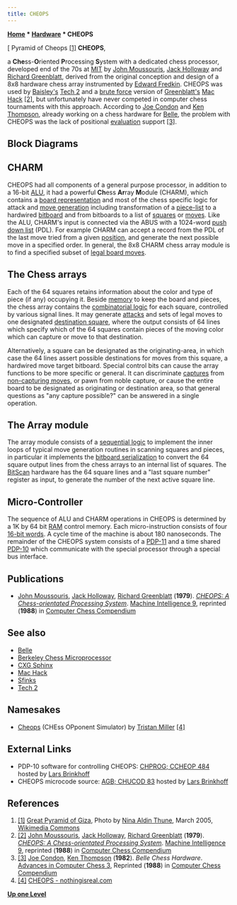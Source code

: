 ```yaml
---
title: CHEOPS
---
```

**[Home](Home "Home") * [Hardware](Hardware "Hardware") * CHEOPS**

\[ Pyramid of Cheops <a id="cite-note-1" href="#cite-ref-1">[1]</a>
**CHEOPS**,

a **Che**ss-**O**riented **P**rocessing **S**ystem with a dedicated chess processor, developed end of the 70s at [MIT](Massachusetts_Institute_of_Technology "Massachusetts Institute of Technology") by [John Moussouris](John_Moussouris "John Moussouris"), [Jack Holloway](Jack_Holloway "Jack Holloway") and [Richard Greenblatt](Richard_Greenblatt "Richard Greenblatt"), derived from the original conception and design of a 8x8 hardware chess array instrumented by [Edward Fredkin](Edward_Fredkin "Edward Fredkin"). CHEOPS was used by [Baisley's](Alan_Baisley "Alan Baisley") [Tech 2](Tech#Tech2 "Tech") and a [brute force](Brute-Force "Brute-Force") version of [Greenblatt's](Richard_Greenblatt "Richard Greenblatt") [Mac Hack](Mac_Hack "Mac Hack") <a id="cite-note-2" href="#cite-ref-2">[2]</a>, but unfortunately have never competed in computer chess tournaments with this approach. According to [Joe Condon](Joe_Condon "Joe Condon") and [Ken Thompson](Ken_Thompson "Ken Thompson"), already working on a chess hardware for [Belle](Belle "Belle"), the problem with CHEOPS was the lack of positional [evaluation](Evaluation "Evaluation") support <a id="cite-note-3" href="#cite-ref-3">[3]</a>.

## Block Diagrams

[](File:Cheops.png "CHEOPS block diagram")
[](File:Charm1.png "CHARM block diagram")

## CHARM

CHEOPS had all components of a general purpose processor, in addition to a 16-bit [ALU](Combinatorial_Logic#ALU "Combinatorial Logic"), it had a powerful **Ch**ess **Ar**ray **M**odule (CHARM), which contains a [board representation](Board_Representation "Board Representation") and most of the chess specific logic for attack and [move generation](Move_Generation "Move Generation") including transformation of a [piece-list](Piece-Lists "Piece-Lists") to a hardwired [bitboard](Bitboards "Bitboards") and from bitboards to a list of [squares](Squares "Squares") or [moves](Move_List "Move List"). Like the ALU, CHARM's input is connected via the ABUS with a 1024-word [push down list](Stack "Stack") (PDL). For example CHARM can accept a record from the PDL of the last move tried from a given [position](Chess_Position "Chess Position"), and generate the next possible move in a specified order. In general, the 8x8 CHARM chess array module is to find a specified subset of [legal board moves](Legal_Move "Legal Move").

## The Chess arrays

Each of the 64 squares retains information about the color and type of piece (if any) occupying it. Beside [memory](Memory "Memory") to keep the board and pieces, the chess array contains the [combinatorial logic](Combinatorial_Logic "Combinatorial Logic") for each square, controlled by various signal lines. It may generate [attacks](Square_Attacked_By "Square Attacked By") and sets of legal moves to one designated [destination square](Target_Square "Target Square"), where the output consists of 64 lines which specify which of the 64 squares contain pieces of the moving color which can capture or move to that destination.

Alternatively, a square can be designated as the originating-area, in which case the 64 lines assert possible destinations for moves from this square, a hardwired move target bitboard. Special control bits can cause the array functions to be more specific or general. It can discriminate [captures](Captures "Captures") from [non-capturing moves](Quiet_Moves "Quiet Moves"), or pawn from noble capture, or cause the entire board to be designated as originating or destination area, so that general questions as "any capture possible?" can be answered in a single operation.

## The Array module

The array module consists of a [sequential logic](Sequential_Logic "Sequential Logic") to implement the inner loops of typical move generation routines in scanning squares and pieces, in particular it implements the [bitboard serialization](Bitboard_Serialization "Bitboard Serialization") to convert the 64 square output lines from the chess arrays to an internal list of squares. The [BitScan](BitScan "BitScan") hardware has the 64 square lines and a "last square number" register as input, to generate the number of the next active square line.

## Micro-Controller

The sequence of ALU and CHARM operations in CHEOPS is determined by a 1K by 64 bit [RAM](Memory#RAM "Memory") control memory. Each micro-instruction consists of four [16-bit words](Word "Word"). A cycle time of the machine is about 180 nanoseconds. The remainder of the CHEOPS system consists of a [PDP-11](PDP-11 "PDP-11") and a time shared [PDP-10](PDP-10 "PDP-10") which communicate with the special processor through a special bus interface.

## Publications

- [John Moussouris](John_Moussouris "John Moussouris"), [Jack Holloway](Jack_Holloway "Jack Holloway"), [Richard Greenblatt](Richard_Greenblatt "Richard Greenblatt") (**1979**). *[CHEOPS: A Chess-orientated Processing System](http://portal.acm.org/citation.cfm?id=61701.67028)*. [Machine Intelligence 9](http://www.doc.ic.ac.uk/%7Eshm/MI/mi9.html), reprinted (**1988**) in [Computer Chess Compendium](Computer_Chess_Compendium "Computer Chess Compendium")

## See also

- [Belle](Belle "Belle")
- [Berkeley Chess Microprocessor](Berkeley_Chess_Microprocessor "Berkeley Chess Microprocessor")
- [CXG Sphinx](CXG_Sphinx "CXG Sphinx")
- [Mac Hack](Mac_Hack "Mac Hack")
- [Sfinks](Sfinks "Sfinks")
- [Tech 2](Tech#Tech2 "Tech")

## Namesakes

- [Cheops](</Cheops_(Miller)> "Cheops (Miller)") (CHEss OPponent Simulator) by [Tristan Miller](index.php?title=Tristan_Miller&action=edit&redlink=1 "Tristan Miller (page does not exist)") <a id="cite-note-4" href="#cite-ref-4">[4]</a>

## External Links

- PDP-10 software for controlling CHEOPS: [CHPROG; CCHEOP 484](https://github.com/PDP-10/its/blob/master/src/chprog/ccheop.484) hosted by [Lars Brinkhoff](User:Larsbrinkhoff "User:Larsbrinkhoff")
- CHEOPS microcode source: [AGB; CHUCOD 83](https://github.com/PDP-10/its-vault/blob/master/files/agb/chucod.83) hosted by [Lars Brinkhoff](User:Larsbrinkhoff "User:Larsbrinkhoff")

## References

1. <a id="cite-ref-1" href="#cite-note-1">[1]</a> [Great Pyramid of Giza](https://en.wikipedia.org/wiki/Great_Pyramid_of_Giza), Photo by [Nina Aldin Thune](http://no.wikipedia.org/wiki/Bruker:Nina), March 2005, [Wikimedia Commons](https://en.wikipedia.org/wiki/Wikimedia_Commons)
1. <a id="cite-ref-2" href="#cite-note-2">[2]</a> [John Moussouris](John_Moussouris "John Moussouris"), [Jack Holloway](Jack_Holloway "Jack Holloway"), [Richard Greenblatt](Richard_Greenblatt "Richard Greenblatt") (**1979**). *[CHEOPS: A Chess-orientated Processing System](http://portal.acm.org/citation.cfm?id=61701.67028)*. [Machine Intelligence 9](http://www.doc.ic.ac.uk/~shm/MI/mi9.html), reprinted (**1988**) in [Computer Chess Compendium](Computer_Chess_Compendium "Computer Chess Compendium")
1. <a id="cite-ref-3" href="#cite-note-3">[3]</a> [Joe Condon](Joe_Condon "Joe Condon"), [Ken Thompson](Ken_Thompson "Ken Thompson") (**1982**). *Belle Chess Hardware*. [Advances in Computer Chess 3](Advances_in_Computer_Chess_3 "Advances in Computer Chess 3"), Reprinted (**1988**) in [Computer Chess Compendium](Computer_Chess_Compendium "Computer Chess Compendium")
1. <a id="cite-ref-4" href="#cite-note-4">[4]</a> [CHEOPS - nothingisreal.com](http://en.nothingisreal.com/wiki/CHEOPS)

**[Up one Level](Hardware "Hardware")**

